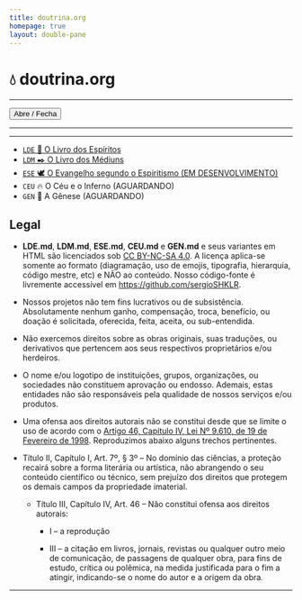 ```yaml
---
title: doutrina.org
homepage: true
layout: double-pane
---
```


# 💧 doutrina.org

---

  <button onclick="myFunction()">Abre / Fecha</button>

---
<!-- ## Bem vindo!

Nosso site, [doutrina.org](https://doutrina.org), é *hosted* no [Github](https://github.com/sergioSHKLR/doutrina.org) e todo seu código é accessível.

## Direto ao ponto   -->

---

- <a href="./LDE.html"><code>LDE</code> 👻 O Livro dos Espíritos</a>
- <a href="./LDM.html"><code>LDM</code> ✒️ O Livro dos Médiuns</a>
- <a href="./ESE.html"><code>ESE</code> 🕊️ O Evangelho segundo o Espiritismo (EM DESENVOLVIMENTO)</a>
- <code>CEU</code> 🔥 O Céu e o Inferno (AGUARDANDO)
- <code>GEN</code> 🌱 A Gênese (AGUARDANDO)

<!-- 

## Objetivo

Intencionamos criar versões mais dinâmicas das cinco obras básicas, listadas acima.

Utilizaremos de diagramação distinta, tipografia, cores, emojis para tal. Ademais, criamos um código mestre que possa ser usado para localizar e correlacionar diferentes partes destas mesmas obras. Adicionaremos *links* internos quando a indicação para uma leitura adicional é feita (por exemplo, Veja-se questão X de O Livro Y).

Em uma segunda fase, iremos adicionar links externos para artigos, mapas, ilustrações, e definições de termos pouco usados.

Numa terceira fase iremos aperfeiçoar o uso em tablets e celulares, dark mode, ajuste de tamanho de texto, etc.

## Análise

Visando oferecer uma experiência livre de distrações ou elementos desnecessários... (ADD)

Gostaríamos que nossa versão não sofresse da rigidez do PDF (páginas de tamanho fixo), fosse de mais fácil uso que um eBook (sem necessidade de um aplicativo especial), e não usasse *DRM* (como AZW do *Kindle*). Formatos de processadores de texto (como DOC, DOCX, ou ODF) foram rejeitados por não serem capazes de lidar com arquivos deste comprimento. Formatos livres e simples como TXT ou RTF são muito pobres em formatação de texto e não permitem a fidelidade desejada.

## Formato de arquivo

Decidimos então por adotar o formato *MarkDown* (.md) pela sua fácil edição e capacidade de formatação de texto. Entretanto, por necessidade, tivemos que utilizar várias *tags* HTML, tornando o arquivo em um híbrido MD&HTML. Para satisfazer a necessidade de programadores que visam utilizar nossos arquivos para criar outros, mantivemos uma versão MD pura no branch `coding`.

## Obra original

Optamos por utilizar a coletânea traduzida do original francês de Allan Kardec para o português de Brasil por Guillon Ribeiro e Manuel Quintão, e impressa pela Federação Espírita Brasileira (Copyright 1944). Agradecemos a Federação Espírita Brasileira (FEB), por disponibilizar gratuitamente o PDF das obras básicas, todas [nesta](https://www.febnet.org.br/portal/2022/08/10/obras-de-allan-kardec-3/) página (verificada em 02 de maio de 2023).

## Legenda

Individualmente, iremos identificar os livros pelos emojis e/ou siglas abaixo.

| **Emoji** | **Sigla** | **Livro** |
|:---:|:---:|---|
| 👻 | `LDE` | O Livro dos Espíritos |
| ✒️ | `LDM` | O Livro dos Médiuns |
| 🕊️ | `ESE` | O Evangelho segundo o Espiritismo |
| 🔥 | `CEU` | O Céu e o Inferno |
| 🌱 | `GEN` | A Gênese |

## Navegação

De modo a evitar um sumário extremamente longo, decidimos por dividi-lo em partes incrementais. Ao começo do livro temos o sumário das partes e ao começo dos capítulos temos o sumário de seções. Ao término de cada segmento, você encontra este emoji 🔼, que ao ser clicado, lhe retorna ao nível imediatamente superior (por exemplo, de seção para capítulo ou de capítulo para parte).

## Controle de Qualidade

Tentamos ao máximo manter a integralidade e fidelidade da obra, entretanto, no curso de adaptação do conteúdo para o consumo móvel (*tablets* e celulares) e por claridade/brevidade se achou mais apropriado a mudança do título de alguns capítulos ou sua ordem de apresentação, de modo a obedecer a um padrão de conjunto. Extremo cuidado foi tomado para que somente a forma fosse alterada, e em nenhum modo, o conteúdo do mesmo.

Em caso de erros, por favor, entrem em contato conosco para assegurar que a devida correção seja feita.

## Autor

Sou um Americano nato, criado no Brasil desde 1976, e em 1997 resolvi retornar aos EUA aonde me alistei e servi na Marinha por quase 21 anos. Aposentado desde 2018, veterano das guerras do Iraque e Afeganistão (4 estrelas de campanha), sou auto-didata em programação *front-end* (HTML e CSS). Venho estudando a Doutrina Espírita desde 2013, por ocasião do casamento com minha esposa Mai, quem inspirou este projeto e muitos outros. Estes mesmos, disponíveis em [SHKLR.org](https://shklr.org) almejam a disseminação da Filosofia e Ciência Espírita tal como codificada por Allan Kardec.

## Agradecimentos

À Deus, e aos três anjos que colocou ao meu lado. O da guarda, minha esposa, Mai, e nossa gatinha, Nina. Aos grupos espíritas de Tampa, Jacksonville, e Palm Beach, na Flórida, e o de Washington D.C, todos nos EUA. Também à Brian Foster (*in memoriam*) e ao meu amigo e mentor, Manoel Seabra, um dos fundadores do Love and Wisdom, de Largo, Flórida, EUA. Em especial, à João Neto, de Uberlândia, Minas Gerais, Brasil, programador e quem nos economizou meses de fastidiosa digitação e revisão. Adicionalmente, ele criou *scripts* que possibilitam a conversão (duplex) do formato MD para vários outros.

Deus abençoa, sempre!

![Sergio SHKLR](./images/sign.png)

| cargo | organização | website | email |
| --- | --- | --- | --- |
| 🎩 Fundador | ⭕ SHKLR | 🌐 [shklr.org](https://shklr.org) | 💌 [doutrina@shklr.org](mailto:doutrina@shklr.org?subject=doutrina@gh) |

## Notas

- Como a formatação final de um arquivo MD depende da plataforma de visualização utilizada, não podemos garantir que seu resultado não contenha desvios do padrão GitHub. O mesmo ocorre com a visualização de emojis, que podem sofrer de desvios de formato em virtude da plataforma aonde o conteúdo é acessado.
-->

## Legal

- **LDE.md**, **LDM.md**, **ESE.md**, **CEU.md** e **GEN.md**  e seus variantes em HTML são licenciados sob [CC BY-NC-SA 4.0](https://creativecommons.org/licenses/by-nc-sa/4.0/deed.pt_BR). A licença aplica-se somente ao formato (diagramação, uso de emojis, tipografia, hierarquia, código mestre, etc) e NÃO ao conteúdo. Nosso código-fonte é livremente accessível em https://github.com/sergioSHKLR.

- Nossos projetos não tem fins lucrativos ou de subsistência. Absolutamente nenhum ganho, compensação, troca, benefício, ou doação é solicitada, oferecida, feita, aceita, ou sub-entendida.

- Não exercemos direitos sobre as obras originais, suas traduções, ou derivativos que pertencem aos seus respectivos proprietários e/ou herdeiros.

- O nome e/ou logotipo de instituições, grupos, organizações, ou sociedades não constituem aprovação ou endosso. Ademais, estas entidades não são responsáveis pela qualidade de nossos serviços e/ou produtos.

- Uma ofensa aos direitos autorais não se constitui desde que se limite o uso de acordo com o [Artigo 46, Capítulo IV, Lei Nº 9.610, de 19 de Fevereiro de 1998](http://www.planalto.gov.br/ccivil_03/leis/l9610.htm#:~:text=Art.%2046.%20N%C3%A3o%20constitui%20ofensa%20aos%20direitos%20autorais%3A). Reproduzimos abaixo alguns trechos pertinentes.

 - Título II, Capítulo I, Art. 7º, § 3º – No domínio das ciências, a proteção recairá sobre a forma literária ou artística, não abrangendo o seu conteúdo científico ou técnico, sem prejuízo dos direitos que protegem os demais campos da propriedade imaterial.

    - Título III, Capítulo IV, Art. 46 – Não constitui ofensa aos direitos autorais:

       - I – a reprodução

       - III – a citação em livros, jornais, revistas ou qualquer outro meio de comunicação, de passagens de qualquer obra, para fins de estudo, crítica ou polêmica, na medida justificada para o fim a atingir, indicando-se o nome do autor e a origem da obra.

---
<p>&nbsp;</p>

<script>
    function myFunction() {
      var x = document.getElementById("iframe-wrapper");
      if (x.style.display === "none") {
        x.style.display = "block";
      } else {
        x.style.display = "none";
      }
    }
    </script>
